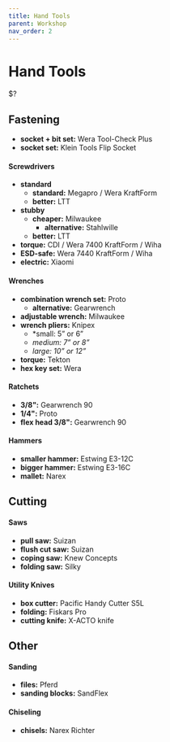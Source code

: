 ```yaml
---
title: Hand Tools
parent: Workshop
nav_order: 2
---
```

# Hand Tools

 $?

## Fastening

- **socket + bit set:** Wera Tool-Check Plus
- **socket set:** Klein Tools Flip Socket

#### Screwdrivers

- **standard** 
	- **standard:** Megapro / Wera KraftForm
	- **better:** LTT
- **stubby** 
	- **cheaper:** Milwaukee
		- **alternative:** Stahlwille
	- **better:** LTT
- **torque:** CDI / Wera 7400 KraftForm / Wiha
- **ESD-safe:** Wera 7440 KraftForm / Wiha
- **electric:** Xiaomi

#### Wrenches

- **combination wrench set:** Proto
	- **alternative:** Gearwrench
- **adjustable wrench:** Milwaukee
- **wrench pliers:** Knipex
	- *small: 5” or 6”
	- *medium: 7” or 8”*
	- *large: 10” or 12”*
- **torque:** Tekton
- **hex key set:** Wera

#### Ratchets

- **3/8":** Gearwrench 90
- **1/4":** Proto
- **flex head 3/8":** Gearwrench 90

#### Hammers

- **smaller hammer:** Estwing E3-12C
- **bigger hammer:** Estwing E3-16C
- **mallet:** Narex

## Cutting

#### Saws

- **pull saw:** Suizan
- **flush cut saw:** Suizan
- **coping saw:** Knew Concepts
- **folding saw:** Silky

#### Utility Knives

- **box cutter:** Pacific Handy Cutter S5L
- **folding:** Fiskars Pro
- **cutting knife:** X-ACTO knife

## Other

#### Sanding

- **files:** Pferd 
- **sanding blocks:** SandFlex

#### Chiseling

- **chisels:** Narex Richter
